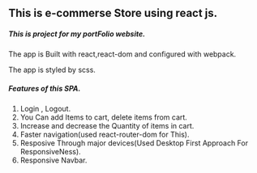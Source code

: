 ## This is e-commerse Store using react js.

##### This is project for my portFolio website.

The app is Built with react,react-dom and configured with webpack.

The app is styled by scss.

##### Features of this SPA.

1. Login , Logout.
2. You Can add Items to cart, delete items from cart.
3. Increase and decrease the Quantity of items in cart.
4. Faster navigation(used react-router-dom for This).
5. Resposive Through major devices(Used Desktop First Approach For ResponsiveNess).
6. Responsive Navbar.

